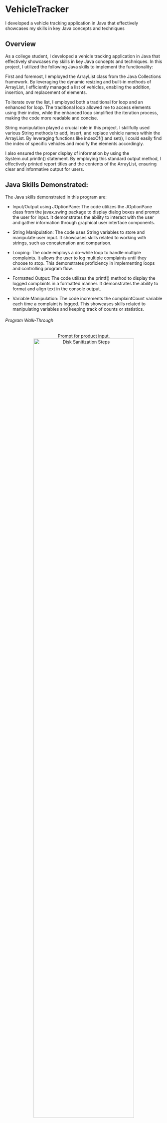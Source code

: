 <h1>VehicleTracker</h1>
 I developed a vehicle tracking application in Java that effectively showcases my skills in key Java concepts and techniques
<h2> Overview </h2>

As a college student, I developed a vehicle tracking application in Java that effectively showcases my skills in key Java concepts and techniques. In this project, I utilized the following Java skills to implement the functionality:

First and foremost, I employed the ArrayList class from the Java Collections framework. By leveraging the dynamic resizing and built-in methods of ArrayList, I efficiently managed a list of vehicles, enabling the addition, insertion, and replacement of elements.

To iterate over the list, I employed both a traditional for loop and an enhanced for loop. The traditional loop allowed me to access elements using their index, while the enhanced loop simplified the iteration process, making the code more readable and concise.

String manipulation played a crucial role in this project. I skillfully used various String methods to add, insert, and replace vehicle names within the ArrayList. By leveraging functions like indexOf() and set(), I could easily find the index of specific vehicles and modify the elements accordingly.

I also ensured the proper display of information by using the System.out.println() statement. By employing this standard output method, I effectively printed report titles and the contents of the ArrayList, ensuring clear and informative output for users.

<h2> Java Skills Demonstrated: </h2>

The Java skills demonstrated in this program are:

- Input/Output using JOptionPane: The code utilizes the JOptionPane class from the javax.swing package to display dialog boxes and prompt the user for input. It demonstrates the ability to interact with the user and gather information through graphical user interface components.

- String Manipulation: The code uses String variables to store and manipulate user input. It showcases skills related to working with strings, such as concatenation and comparison.

- Looping: The code employs a do-while loop to handle multiple complaints. It allows the user to log multiple complaints until they choose to stop. This demonstrates proficiency in implementing loops and controlling program flow.

- Formatted Output: The code utilizes the printf() method to display the logged complaints in a formatted manner. It demonstrates the ability to format and align text in the console output.

- Variable Manipulation: The code increments the complaintCount variable each time a complaint is logged. This showcases skills related to manipulating variables and keeping track of counts or statistics.

<h6>Program Walk-Through</h6>

<p align="center"> Prompt for product input.
<img src="https://imgur.com/cNiPnEw.png" height="80%" width="80%" alt="Disk Sanitization Steps"/>
<br />

<p align="center"> Prompt for date input.
<img src="https://imgur.com/cNiPnEw.png" height="80%" width="80%" alt="Disk Sanitization Steps"/>
<br />
<p align="center"> Prompt for complaint input.
<img src="https://imgur.com/cNiPnEw.png" height="80%" width="80%" alt="Disk Sanitization Steps"/>
<br />

<p align="center">
Prompt for more complaints (Y/N).
<img src="https://imgur.com/cNiPnEw.png" height="80%" width="80%" alt="Disk Sanitization Steps"/>
<br />

<p align="center">
Print total complaints logged.
<img src="https://imgur.com/cNiPnEw.png" height="80%" width="80%" alt="Disk Sanitization Steps"/>
<br />

